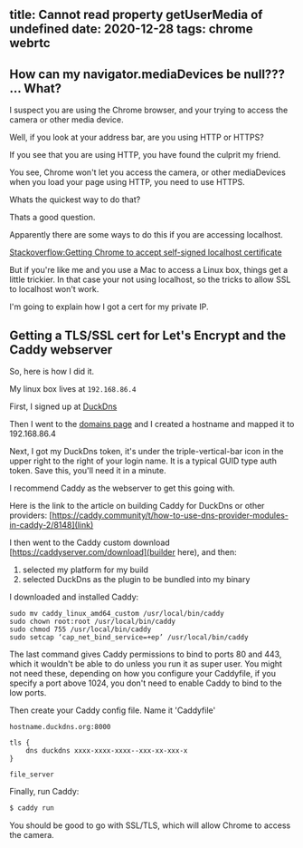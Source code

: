 title: Cannot read property getUserMedia of undefined
date: 2020-12-28
tags: chrome webrtc
----


[HLS]: https://foo




## How can my navigator.mediaDevices be null??? ... What?

I suspect you are using the Chrome browser, and your trying to access the camera
or other media device.

Well, if you look at your address bar, are you using HTTP or HTTPS?

If you see that you are using HTTP, you have found the culprit my friend.

You see, Chrome won't let you access the camera, or other mediaDevices when you
load your page using HTTP, you need to use HTTPS.

Whats the quickest way to do that?

Thats a good question.

Apparently there are some ways to do this if you are accessing localhost.

[Stackoverflow:Getting Chrome to accept self-signed localhost certificate](https://stackoverflow.com/a/31900210/86375)

But if you're like me and you use a Mac to access a Linux box, things get a little trickier.
In that case your not using localhost, so the tricks to allow SSL to localhost won't work.

I'm going to explain how I got a cert for my private IP.

## Getting a TLS/SSL cert for Let's Encrypt and the Caddy webserver

So, here is how I did it.

My linux box lives at `192.168.86.4`

First, I signed up at [DuckDns](https://www.duckdns.org)

Then I went to the [domains page](https://www.duckdns.org/domains)
and I created a hostname and mapped it to 192.168.86.4

Next, I got my DuckDns token, it's under the triple-vertical-bar icon in
the upper right to the right of your login name.
It is a typical GUID type auth token.
Save this, you'll need it in a minute.

I recommend Caddy as the webserver to get this going with.

Here is the link to the article on building Caddy for DuckDns or other
providers: [https://caddy.community/t/how-to-use-dns-provider-modules-in-caddy-2/8148](link)

I then went to the Caddy custom download [https://caddyserver.com/download](builder here), and then:
1. selected my platform for my build
2. selected DuckDns as the plugin to be bundled into my binary

I downloaded and installed Caddy:

```
sudo mv caddy_linux_amd64_custom /usr/local/bin/caddy
sudo chown root:root /usr/local/bin/caddy
sudo chmod 755 /usr/local/bin/caddy
sudo setcap ‘cap_net_bind_service=+ep’ /usr/local/bin/caddy
```

The last command gives Caddy permissions to bind to ports 80 and 443, which it wouldn't
be able to do unless you run it as super user. 
You might not need these, depending on how you configure your Caddyfile,
if you specify a port above 1024, you don't need to enable Caddy to bind to the low ports.

Then create your Caddy config file.
Name it 'Caddyfile'
```
hostname.duckdns.org:8000

tls {
    dns duckdns xxxx-xxxx-xxxx--xxx-xx-xxx-x
}

file_server
```


Finally, run Caddy:
```bash
$ caddy run
```

You should be good to go with SSL/TLS, which will allow Chrome to access the camera.









